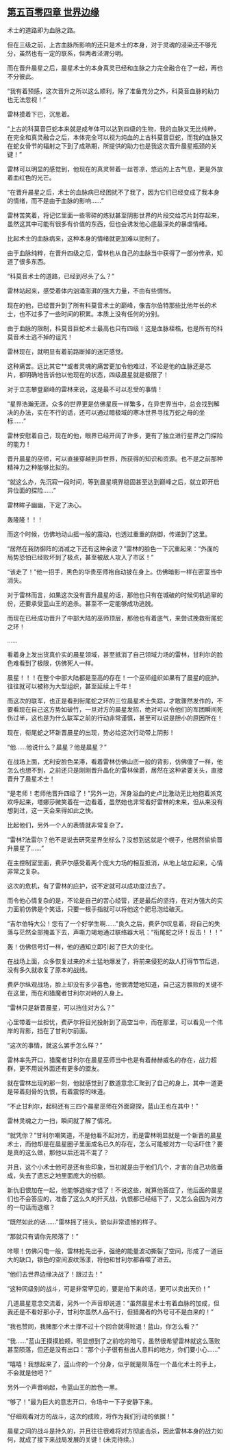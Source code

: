 ## [第五百零四章 世界边缘](https://www.xxbiquge.com/11_11222/8939703.html)


  术士的道路即为血脉之路。

  但在三级之前，上古血脉所影响的还只是术士的本身，对于灵魂的浸染还不够充分，虽然也有一定的联系，但两者泾渭分明。

  而在晋升晨星之后，晨星术士的本身真灵已经和血脉之力完全融合在了一起，再也不分彼此。

  “我有着预感，这次晋升之所以这么顺利，除了准备充分之外，科莫音血脉的助力也无法忽视！”

  雷林摸着下巴，沉思着。

  “上古的科莫音巨蛇本来就是成年体可以达到四级的生物，我的血脉又无比纯粹，在完全和真灵融合之后，本体完全可以视为纯血的上古科莫音巨蛇，而我的血脉又在蛇女骨节的辐射之下到了成熟期，所提供的助力也是我这次晋升晨星瓶颈的关键！”

  雷林可以明显的感觉到，他现在的真灵带着一丝苍凉，悠远的上古气息，更是外放着血红色的光芒。

  “在晋升晨星之后，术士的血脉病已经困扰不了我了，因为它们已经变成了我本身的情绪，而不是由于血脉的影响……”

  雷林苦笑着，将记忆里面一些零碎的炼狱甚至阴影世界的片段交给芯片封存起来，虽然这其中可能有很多有价值的东西，但也会诱发他心底最深处的暴虐情绪。

  比起术士的血脉病来，这种本身的情绪就更加难以扼制了。

  由于血脉纯粹，在晋升四级之后，雷林也从自己的血脉当中获得了一部分传承，知道了很多东西。

  “科莫音术士的道路，已经到尽头了么？”

  雷林站起来，感受着体内汹涌澎湃的强大力量，不由有些惆怅。

  现在的他，已经晋升到了所有科莫音术士的巅峰，像吉尔伯特那些比他年长的术士，也不过多了一些时间的积累。本质上没有任何的分别。

  由于血脉的限制，科莫音巨蛇术士最高也只有四级！这是血脉桎梏，也是所有的科莫音术士逃不掉的诅咒！

  雷林现在，就明显有着前路断掉的迷茫感觉。

  这种痛苦。远比其它**或者灵魂的痛苦更加令他难过，不论是他的血脉还是芯片，都明确地告诉他以他现在的状态，四级晨星就是极限了！

  对于立志攀登巅峰的雷林来说，这是最不可以忍受的事情！

  “星界浩瀚无涯。众多的世界更是仿佛星辰一样繁多，在异世界当中，总会找到解决的办法，实在不行的话，还可以通过暗极域的寒冰世界寻找万蛇之母的坐标……”

  雷林安慰着自己，现在的他，眼界已经开阔了许多，更有了独立进行星界之门探险的能力！

  晋升晨星的巫师，可以直接穿越到异世界，所获得的知识和资源。也不是之前那种精神力之种能够比拟的。

  “就这么办，先沉寂一段时间，等到晨星境界稳固甚至达到巅峰之后，就立即开启异位面的探险……”

  雷林眸子幽幽，下定了决心。

  轰隆隆！！！

  而这个时候，仿佛地动山摇一般的震动，也透过重重的防御，传递到了这里。

  “居然在我防御阵的消减之下还有这种余波？”雷林的脸色一下沉重起来：“外面的局势恐怕已经败坏到了极点，甚至被敌人攻入了市区！”

  “该走了！”他一招手，黑色的华贵巫师袍自动披在身上。仿佛暗影一样在密室当中消失。

  对于雷林而言，如果这次没有晋升晨星的话，那他也只有在城破的时候伺机逃窜的份，还要承受蓝山王的追杀。甚至不一定能够成功逃脱。

  而现在已经成功晋升了中部大陆的巫师顶层，那他也有着底气，来尝试挽救衔尾蛇之环！

  ……

  看着身上发出货真价实的晨星领域，甚至抵消了自己领域力场的雷林，甘利尔的脸色难看到了极限，仿佛死人一样。

  晨星！！！在整个中部大陆都是至高的存在！一个巫师组织如果有了晨星的庇护。往往就可以被称为大型组织，甚至延续上千年！

  而这次的联军，也正是看到衔尾蛇之环的三位晨星术士失踪，才敢骤然发作的，不要看现在自己这方势如破竹，一旦对方的晨星发招，绝对可以令他们的军团瞬间死伤过半，这也是为什么联军之前的行动非常谨慎，甚至可以说是胆小的原因所在！

  现在，衔尾蛇之环新晋晨星的出现，势必给这次行动带上阴影！

  “他……他说什么？晨星？他是晨星？”

  在战场上面，尤利安脸色呆滞，看着雷林仿佛山峦一般的背影，仿佛傻了一样，他怎么也想不到，之前还只是刚刚晋升晶化的雷林侯爵，居然在这种紧要关头，直接晋升了晨星术士！

  “是老师！老师他晋升四级了！”另外一边，浑身浴血的史卢比激动无比地抱着派克欢呼起来，塔娜莎微笑着在一边看着，虽然她也非常看好雷林的未来，但从来没有想到过，这一天会来得如此之快。

  比起他们，另外一个人的表情就非常复杂了。

  “雷林?法雷尔？他不是说去研究星界坐标么？没想到这就是个幌子，他居然偷偷晋升晨星了……”

  在主控制室里面，费萨尔感受着两个庞大力场的相互抵消，从地上站立起来，心情非常之复杂。

  这次的危机，有了雷林的庇护，说不定就可以成功度过去了。

  而令他心情复杂的是，不论是自己的苦心经营，还是最后的坚持，在对方强大的实力面前仿佛是个笑话，只要一根手指就可以将他这个肥皂泡给破灭。

  “吉尔伯特大公！您有了一个好学生啊……”良久之后，费萨尔叹息着，将自己的失落与茫然全部掩盖下去，声嘶力竭地通过联络器大吼：“衔尾蛇之环！反击！！！”

  轰！仿佛信号灯一样，他的通知立即引起了巨大的变化。

  在战场上面，众多恢复过来的术士猛地爆发了，将前来侵犯的敌人打得节节后退，没有多久就收复了原本的战线。

  费萨尔纵观战场，脸上却没有多少喜色，他很清楚地知道，自己这方胜败的关键不在这里，而在和猎魔者甘利尔对峙的人身上。

  “雷林只是新晋晨星，可以挡住对方么？”

  心里带着一丝担忧，费萨尔将目光投射到了高空当中，而在那里，可以看见一个伟岸的背影，挡在了甘利尔前面。

  “这次的事情，就这么罢手怎么样？”

  雷林率先开口，猎魔者甘利尔在晨星巫师当中也是有着赫赫威名的存在，战力超群，更不用说外面还有更多的盟友。

  就在雷林出现的那一刻，他就感觉到了数道意念汇聚到了自己的身上，其中一道更是带着刻骨的仇恨，有着震惊的味道。

  “不止甘利尔，起码还有三四个晨星巫师在外面窥探，蓝山王也在其中！”

  雷林灵魂之力一扫，瞬间就了解了情况。

  “就凭你？”甘利尔嘲笑道，不是他看不起对方，而是雷林明显就是一个新晋的晨星术士，而他却是在晨星圈子里面成名已久的存在，怎么可能被对方一句话吓住？要是真的这么做，那他以后还混不混了？

  并且，这个小术士他可是还有些印象，当初就是由于他们几个，才害的自己功败垂成，失去了遗忘之地里面庞大的份额。

  新仇旧恨加在一起，他能够退缩才怪了！不说这些，就算他答应了，他后面的晨星们也不会答应的，准备了这么久的歼灭战，仇恨都已经结下了，又怎么会因为对方的一句话而退缩？

  “既然如此的话……”雷林摇了摇头，貌似非常遗憾的样子。

  “那就只有请你先陨落了！”

  咔嚓！仿佛闪电一般，雷林抢先出手，强绝的能量波动撕裂了空间，形成了一道巨大的缺口，银色的空间波纹荡漾，将他和甘利尔都吞噬了进去。

  “他们去世界边缘决战了！跟过去！”

  “这种同级别的战斗，可是非常罕见的，要是拍下来的话，更可以卖出天价！”

  几道晨星意念交流着，另外一个声音却说道：“虽然晨星术士有着血脉的加成，但我还是不看好那小子，甘利尔虽然人品不行，但猎魔者的外号可不是白来的！”

  “我也赞同，我赌那个术士撑不过十个回合就得败退！蓝山，你怎么看？”

  “我……”蓝山王摸摸脸颊，明显想到了之前吃的暗亏，虽然很希望雷林就这么落败甚至陨落，但还是没有出口：“那个小子很有些出人意料的地方，你们要小心……”

  “嘻嘻！我想起来了，蓝山你的一个分身，似乎就是陨落在一个晶化术士的手上，不会就是他吧？”

  另外一个声音响起，令蓝山王的脸色一黑。

  “够了！”最为巨大的意志开口，令场中一下子安静下来。

  “仔细观看对方的战斗，这次的成败，将作为我们行动的依据！”

  晨星之间的战斗是持久的，并且往往很难将对方彻底击杀，因此雷林本身的战力如何，就成了接下来战局发展的关键！(未完待续。)
